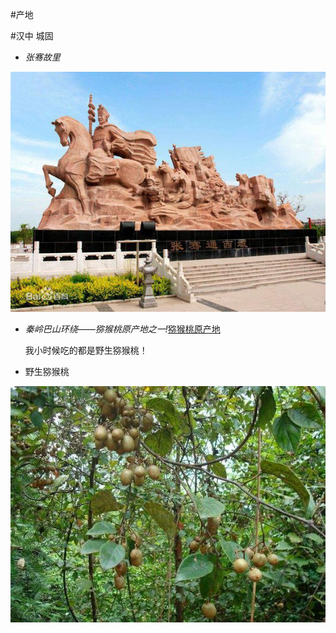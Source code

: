 #产地


#汉中 城固

- *张骞故里*

![张骞的故乡](zhangqian.jpg)

- *秦岭巴山环绕——猕猴桃原产地之一!*[猕猴桃原产地]()

  我小时候吃的都是野生猕猴桃！

- 野生猕猴桃

![产地](wild_kiwifruit.jpg)
